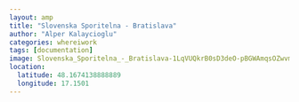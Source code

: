 ```yaml
---
layout: amp
title: "Slovenska Sporitelna - Bratislava"
author: "Alper Kalaycioglu"
categories: whereiwork
tags: [documentation]
image: Slovenska_Sporitelna_-_Bratislava-1LqVUQkrB0sD3deO-pBGWAmqsOZwvmRnp.jpg
location:
  latitude: 48.1674138888889
  longitude: 17.1501
---
```


